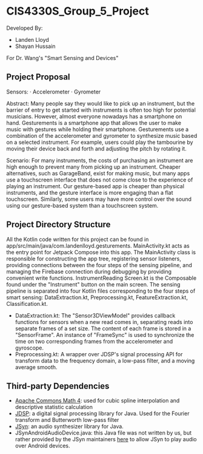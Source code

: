 # CIS4330S_Group_5_Project

Developed By:

- Landen Lloyd
- Shayan Hussain

For Dr. Wang's "Smart Sensing and Devices"

## Project Proposal

Sensors:
· Accelerometer
· Gyrometer

Abstract: Many people say they would like to pick up an instrument, but the barrier of entry to
get started with instruments is often too high for potential musicians. However, almost everyone
nowadays has a smartphone on hand. Gesturements is a smartphone app that allows the user
to make music with gestures while holding their smartphone. Gesturements use a combination
of the accelerometer and gyrometer to synthesize music based on a selected instrument. For
example, users could play the tambourine by moving their device back and forth and adjusting
the pitch by rotating it.

Scenario: For many instruments, the costs of purchasing an instrument are high enough to
prevent many from picking up an instrument. Cheaper alternatives, such as GarageBand, exist
for making music, but many apps use a touchscreen interface that does not come close to the
experience of playing an instrument. Our gesture-based app is cheaper than physical
instruments, and the gesture interface is more engaging than a flat touchscreen. Similarly, some
users may have more control over the sound using our gesture-based system than a
touchscreen system.

## Project Directory Structure

All the Kotlin code written for this project can be found
in app/src/main/java/com.landenlloyd.gesturements.
MainActivity.kt acts as the entry point for Jetpack Compose into this app. The MainActivity class is
responsible for constructing the app tree, registering sensor listeners, providing connections
between the four steps of the sensing pipeline, and managing the Firebase
connection during debugging by providing convenient write functions. InstrumentReading Screen.kt is
the Composable found under the "Instrument" button on the main screen. The sensing pipeline is
separated into four Kotlin files corresponding to the four steps of smart sensing:
DataExtraction.kt, Preprocessing.kt, FeatureExtraction.kt, Classification.kt.

- DataExtraction.kt: The "Sensor3DViewModel" provides callback functions for sensors when a new read
  comes in, separating reads into separate frames of a set size. The content of each frame is stored
  in a "SensorFrame". An instance of "FrameSync" is used to synchronize the time on two
  corresponding frames from the accelerometer and gyroscope.
- Preprocessing.kt: A wrapper over JDSP's signal processing API for transform data to the frequency
  domain, a low-pass filter, and a moving average smooth.

## Third-party Dependencies

- [Apache Commons Math 4](https://commons.apache.org/proper/commons-math/): used for cubic spline
  interpolation and descriptive statistic calculation
- [JDSP](https://github.com/psambit9791/jdsp): a digital signal processing library for Java. Used
  for the Fourier transform and Butterworth low-pass filter
- [JSyn](https://github.com/philburk/jsyn): an audio synthesizer library for Java.
- JSynAndroidAudioDevice.java:
  this Java file was not written by us, but rather provided by the JSyn
  maintainers [here](http://www.softsynth.com/jsyn/beta/jsyn_on_android.php) to allow JSyn to play
  audio over Android devices.
